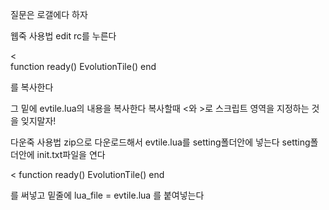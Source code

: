 질문은 로갤에다 하자 

웹죽 사용법
edit rc를 누른다

< <br>
function ready()
EvolutionTile()
end
>

를 복사한다

그 밑에 
evtile.lua의 내용을 복사한다
복사할때 <와 >로 스크립트 영역을 지정하는 것을 잊지말자!

다운죽 사용법
zip으로 다운로드해서 evtile.lua를 setting폴더안에 넣는다
setting폴더안에 init.txt파일을 연다

<
function ready()
EvolutionTile()
end
>

를 써넣고
밑줄에 lua_file = evtile.lua 를 붙여넣는다
